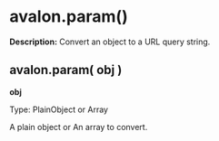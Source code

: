 avalon.param()
=========

**Description:** Convert an object to a URL query string.

avalon.param( obj )
-----------------------

**obj**

Type: PlainObject or Array

A plain object or An array to convert.
